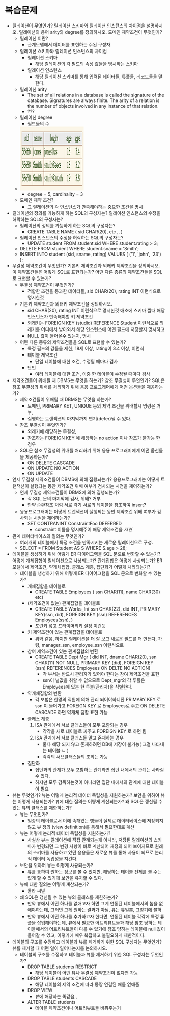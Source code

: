 # 복습문제
* 릴레이션이 무엇인가? 릴레이션 스키마와 릴레이션 인스턴스의 차이점을 설명하시오. 릴레이션의 용어 arity와 degree를 정의하시오. 도메인 제약조건이 무엇인가?
    - 릴레이션 이란?
        - 관계모델에서 데이터를 표현하는 주된 구성자
    - 릴레이션 스키마와 릴레이션 인스턴스의 차이점
        - 릴레이션 스키마
            - 해당 릴레이션의 각 필드의 속성 값들을 명시하는 스키마
        - 릴레이션 인스턴스 
            - 해당 릴레이션 스키마를 통해 입력된 데이터들, 튜플들, 레코드들을 말한다.
    - 릴레이션 arity
        - The set of all relations in a database is called the signature of the database. Signatures are always finite. The arity of a relation is the number of objects involved in any instance of that relation.
        - ???
    - 릴레이션 degree
        - 필드들의 수
    - <img width="200" height="200" src="./db_img/db_3_degree.png"></img>
        - degree = 5, cardinality = 3
    - 도메인 제약 조건?
        - 그 릴레이션의 각 인스턴스가 만족해야하는 중요한 조건을 명시
* 릴레이션의 정의를 가능하게 하는 SQL의 구성자는? 릴레이션 인스턴스의 수정을 허락하는 SQL의 구성자는?
    - 릴레이션의 정의를 가능하게 하는 SQL의 구성자는?
        - CREATE TABLE NAME ( sid CHAR(20), etc ,, )
    - 릴레이션 인스턴스의 수정을 허락하는 SQL의 구성자는?
        - UPDATE student FROM student.sid WHERE student.rating > 3;
    - DELETE  FROM student WHERE student.sname = 'Smith';
    - INSERT INTO student (sid, sname, rating) VALUES ( ('1', 'john', '23') );
* 무결성 제약조건이 무엇인가? 기본키 제약조건과 외래키 제약조건을 정의하시오. 이 제약조건들은 어떻게 SQL로 표현되는가? 어떤 다른 종류의 제약조건들을 SQL로 표현할 수 있는가?
    - 무결성 제약조건이 무엇인가?
        - 적합한 조건을 통과한 데이터들, sid CHAR(20), rating INT 이런식으로 명시한것
    - 기본키 제약조건과 외래키 제약조건을 정의하시오.
        - sid CHAR(20), rating INT 이런식으로 명시한것 애초에 스키마 짤때 해당 인스턴스가 만족해야할 키 제약조건
        - 외래키는 FOREIGN KEY (studid) REFERENCE Student 이런식으로 외래키를 어디에서 받아와서 해당 인스턴스에 어떤 필드에 저장할지 명시하고
        - NULL 값이 들어올수 있는지, 명시
    - 어떤 다른 종류의 제약조건들을 SQL로 표현할 수 있는가?
        - 특정 필드의 값들을 제한, 18세 이상, rating이 3.4 이상, 이런식
        - 테이블 제약조건
            - 단일 테이블에 대한 조건, 수정될 때마다 검사
        - 단언 
            - 여러 테이블에 대한 조건, 이중 한 테이블이 수정될 때마다 검사
* 제약조건들이 위배될 때 DBMS는 무엇을 하는가? 참조 무결성이 무엇인가? SQL은 참조 무결성의 위배를 처리하기 위해 응용 프로그래머에게 어떤 옵션들을 제공하는가?
    - 제약조건들이 위배될 때 DBMS는 무엇을 하는가? 
        - 도메인, PRIMARY KET, UNIQUE 등의 제약 조건을 위배할시 명령은 거부,
        - 실행하는 트랜잭션의 마지막까지 연기(defer)될 수 있다.
    - 참조 무결성이 무엇인가?
        - 외래키에 해당하는 무결성,
        - 참조하는 FOREIGN KEY 에 해당하는 no action 이나 참조가 불가능 한 경우
    - SQL은 참조 무결성의 위배를 처리하기 위해 응용 프로그래머에게 어떤 옵션들을 제공하는가?
        - ON DELETE CASCADE
        - ON UPDATE NO ACTION
        - ON UPDATE 
* 언제 무결성 제약조건들이 DBMS에 의해 집행되는가? 응용프로그래머는 어떻게 트랜잭션이 실행되는 동안 제약조건 위배 여부가 검사되는 시점을 제어하는가?
    - 언제 무결성 제약조건들이 DBMS에 의해 집행되는가?
        - 각 SQL 문의 마지막에 검사, 위배? 거부
        - 만약 순환참조 처럼 서로 각기 서로의 테이블을 참조하여 insert?
    - 응용프로그래머는 어떻게 트랜잭션이 실행되는 동안 제약조건 위배 여부가 검사되는 시점을 제어하는가?
        - SET CONTRANINT ConstraintFoo DEFERRED
            - constraint 이름을 명시해주어 해당 제약조건을 *지연*
* 관계 데이터베이스의 질의는 무엇인가?
    - 여러개의 테이블에서 특정 조건을 만족시키는 새로운 릴레이션으로 구성.
    - SELECT * FROM Student AS S WHERE S.age > 28;
* 테이블을 생성하기 위해 어떻게 ER 다이어그램을 SQL 문으로 변화할 수 있는가? 어떻게 개체집합이 릴레이션으로 사상되는가? 관계집합은 어떻게 사상되는가? ER 모델에서 제약조건, 약개체집합, 클래스 계층, 집단화가 어떻게 처리되는가?
    - 테이블을 생성하기 위해 어떻게 ER 다이어그램을 SQL 문으로 변화할 수 있는가?
        - 개체집합을 테이블로
            - CREATE TABLE Employees ( ssn CHAR(11), name CHAR(30) etc)
        - (제약조건이 없는) 관계집합을 테이블로
            - CREATE TABLE Works_In( ssn CHAR(22), did INT, PRIMARY KEY(ssn, did), FOREIGN KEY (ssn) REFERENCES Employees(ssn), )
            - 포린키 넣고 프라이머리키 설정 이런듯
        - 키 제약조건이 있는 관계집합을 테이블로
            - 위와 같음, 하지만 릴레이션을 더 잘 보고 새로운 필드를 더 만든다, 가령, manager_ssn, employee_ssn 이런식으로
        - 참여 제약조건이 있는 관계집합의 변환
            - CREATE TABLE Dept Mgr ( did INT, dname CHAR(20), ssn CHAR(11) NOT NULL, PRIMARY KEY (did), FOREIGN KEY (ssn) REFERENCES Employees ON DELTE NO ACTION)
                - 각 부서는 반드시 관리자가 있어야 한다는 참여 제약조건을 표현
                - ssn이 널값을 취할 수 없으므로 Dept_mgr의 각 투플은 Employees에 있는 한 투블(관리자)을 식별한다.
        - 약개체집합의 변환
            - 각 보험은 한명의 직원에 의해 관리 되어야하니깐 PRIMARY KEY 로 ssn 이 들어가고 FOREIGN KEY 로 Employees로 주고 ON DELETE CASCADE 하면 약개체 집합 표현 가능
        - 클래스 계층
            1. ISA 관계에서 서브 클래스들이 모두 포함되는 경우
                - 각각을 새로 테이블로 짜주고 FOREIGN KEY 로 하면 됨
            2. ISA 관계에서 서브 클래스들 말고 존재하는 경우
                - 둘다 해당 되지 않고 존재하려면 DB에 저장이 불가능( 그걸 나타내는 테이블 ㄴ )
                - 각각의 서브클래스들의 조회는 가능
        - 집단화
            - 집단과의 관계가 모두 포함하는 관계라면 집단 내에서의 관계는 사라질 수 있다.
            - 하지만 모두 감독하는것이 아니라면 집단 내에서의 관계에 대한 테이블이 필요
* 뷰는 무엇인가? 뷰는 어떻게 논리적 데이터 독립성을 지원하는가? 보안을 위하여 뷰는 어떻게 사용되는가? 뷰에 대한 질의는 어떻게 계산되는가? 왜 SQL은 갱신될 수 있는 뷰의 클래스를 제한하는가?
    - 뷰는 무엇인가?
        - 일종의 테이블로서 이에 속해있는 행들이 실제로 데이터베이스에 저장되지 않고 뷰 정의 (view definition)를 통해서 필요한대로 계산
    - 뷰는 어떻게 논리적 데이터 독립성을 지원하는가?
        - 사실상 뷰는 릴레이션에 직접 관계되는게 아니라, 저장된 릴레이션의 스키마가 변경되면 그 변경 사항이 바로 계산되어 재정의 되어 보여지므로 원래의 스키마를 사용하고 있던 응용들은 새로운 뷰를 통해 사용이 되므로 논리적 데이터 독립성을 지킨다.
    - 보안을 위하여 뷰는 어떻게 사용되는가?
        - 뷰를 통하여 원하는 정보를 볼 수 있지만, 해당하는 테이블 전체를 볼 수는 없게 할 수 있기에 보안을 유지할 수 있다.
    - 뷰에 대한 질의는 어떻게 계산되는가?
        - 몰라 씨발
    - 왜 SQL은 갱신될 수 있는 뷰의 클래스를 제한하는가?
        - 만약 뷰에서 어떤 하나를 없애고자 하면 그게 연동된 테이블에서의 놈을 없애야하는데, 그러면 그게 원하는 결과가 아님, 뷰는 뷰일뿐, 그렇기에 불허
        - 만약 뷰에서 어떤 하나를 추가하고자 한다면, 연동된 테이블 각각에 특정 튜플을 삽입해야하는데, 뷰에서 필요한 어트리뷰트들과 해당 참조 당하는 테이블에서의 어트리뷰트들이 다를 수 있기에 챰죠 댱하는 테이블에 null 값이 들어갈 수 있고, 이렇기에 매우 복잡하고 불필요하게 제한적이다.
* 테이블의 구조를 수정하고 테이블과 뷰를 제거하기 위한 SQL 구성자는 무엇인가? 뷰를 제거할 때 어떤 일이 일어나는지를 논의하시오.
    - 테이블의 구조를 수정하고 테이블과 뷰를 제거하기 위한 SQL 구성자는 무엇인가?
        - DROP TABLE students RESTRICT
            - 해당 테이블이 어떤 뷰나 무결성 제약조건이 없다면 가능
        - DROP TABLE students CASCADE
            - 해당 테이블의 제약 조건에 따라 몽땅 연결된 애들 없애줌
        - DROP VIEW
            - 뷰에 해당하는 똑같음,,
        - ALTER TABLE students 
            - 테이블 제약조건이나 어트리뷰트들 바꿔주는거
